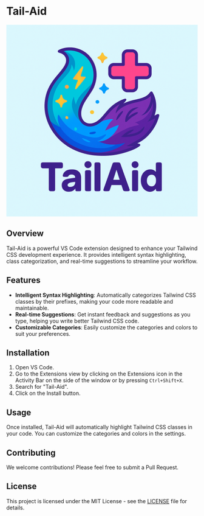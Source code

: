 # Tail-Aid

![Tail-Aid Logo](media/logo.png)

## Overview

Tail-Aid is a powerful VS Code extension designed to enhance your Tailwind CSS development experience. It provides intelligent syntax highlighting, class categorization, and real-time suggestions to streamline your workflow.

## Features

- **Intelligent Syntax Highlighting**: Automatically categorizes Tailwind CSS classes by their prefixes, making your code more readable and maintainable.
- **Real-time Suggestions**: Get instant feedback and suggestions as you type, helping you write better Tailwind CSS code.
- **Customizable Categories**: Easily customize the categories and colors to suit your preferences.

## Installation

1. Open VS Code.
2. Go to the Extensions view by clicking on the Extensions icon in the Activity Bar on the side of the window or by pressing `Ctrl+Shift+X`.
3. Search for "Tail-Aid".
4. Click on the Install button.

## Usage

Once installed, Tail-Aid will automatically highlight Tailwind CSS classes in your code. You can customize the categories and colors in the settings.

## Contributing

We welcome contributions! Please feel free to submit a Pull Request.

## License

This project is licensed under the MIT License - see the [LICENSE](LICENSE) file for details. 
